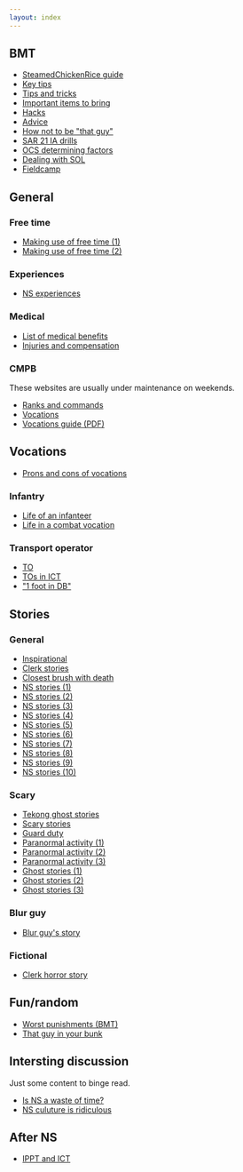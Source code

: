 ```yaml
---
layout: index
---
```


## BMT
- [SteamedChickenRice guide](https://www.reddit.com/r/singapore/comments/acp8bz/steamedchickenrice_guide_on_bmt/)
- [Key tips](https://www.reddit.com/r/singapore/comments/2x9ecv/gold_key_tips_for_those_who_are_just_about_to/)
- [Tips and tricks](https://www.reddit.com/r/NationalServiceSG/comments/eik1iy/tips_and_tricks_for_those_enlisting_to_saf/)
- [Important items to bring](https://www.reddit.com/r/singapore/comments/8a8isp/important_items_to_bring_for_bmt/)
- [Hacks](https://www.reddit.com/r/singapore/comments/abv9zl/hacks_for_bmt_during_ns_tekong/)
- [Advice](https://www.quora.com/Do-you-have-any-advice-for-people-who-are-going-to-National-Service-in-Singapore)
- [How not to be "that guy"](https://www.reddit.com/r/singapore/comments/bfbmt3/how_not_to_be_that_guy_in_bmtbptbrt/)
- [SAR 21 IA drills](https://www.reddit.com/r/NationalServiceSG/comments/dqj69p/can_someone_please_explain_the_stoppages_and_ia/)
- [OCS determining factors](https://www.reddit.com/r/singapore/comments/9ud8hk/determining_factors_to_get_into_ocs/) 
- [Dealing with SOL](https://www.reddit.com/r/singapore/comments/8krall/how_to_deal_with_sol_in_ns/)
- [Fieldcamp](https://www.reddit.com/r/singapore/comments/6uesq4/fieldcamp_in_ns/)

## General
### Free time
- [Making use of free time (1)](https://www.reddit.com/r/singapore/comments/9lwo39/how_much_free_time_are_u_given_during_ns_and_how/)
- [Making use of free time (2)](https://www.reddit.com/r/singapore/comments/ds06fe/what_can_i_do_to_make_best_use_of_free_time_in/)

### Experiences
- [NS experiences](https://www.reddit.com/r/singapore/comments/9nwu7c/nervous_for_ns_anyone_care_to_share_their/)

### Medical
- [List of medical benefits](https://www.reddit.com/r/singapore/comments/9w3uot/full_list_of_ns_medical_benefits/)
- [Injuries and compensation](https://www.reddit.com/r/singapore/comments/b8j9i0/a_guide_to_ns_injuries_compensation_process/)

### CMPB
These websites are usually under maintenance on weekends.
- [Ranks and commands](https://www.cmpb.gov.sg/web/portal/cmpb/home/life-in-ns/saf/ranks-and-drill-commands)
- [Vocations](https://www.cmpb.gov.sg/web/portal/cmpb/home/ns-vocations/#explore-ns-vocations)
- [Vocations guide (PDF)](https://www.cmpb.gov.sg/web/wcm/connect/cmpb/226de7de-4248-498d-a595-fabee56c4b73/ns-vocations-handbook.pdf?MOD=AJPERES&CACHEID=ROOTWORKSPACE.Z18_1QK41482L8MQ70QO51TJLK00Q6-226de7de-4248-498d-a595-fabee56c4b73-mNB41uf)


## Vocations
- [Prons and cons of vocations](https://www.reddit.com/r/singapore/comments/7nz5vf/ns_vocation_pros_and_cons/)

### Infantry
- [Life of an infanteer](https://www.reddit.com/r/singapore/comments/8v8svd/ns_whats_my_life_is_going_to_be_like_for_the_next/)
- [Life in a combat vocation](https://www.reddit.com/r/singapore/comments/8h7rz6/what_is_life_like_in_a_combat_vocation/)

### Transport operator
- [TO](https://www.reddit.com/r/singapore/comments/e9ysdq/ns_transport_operator_vocation/)
- [TOs in ICT](https://www.reddit.com/r/singapore/comments/ajxswd/what_do_transport_operators_do_during_ict/)
- ["1 foot in DB"](https://www.reddit.com/r/NationalServiceSG/comments/ebvd4q/is_the_1_foot_on_the_accelerator_1_foot_in_db/)


## Stories
### General
- [Inspirational](https://www.reddit.com/r/singapore/comments/9t5ste/what_are_some_of_your_inspirationalinteresting/)
- [Clerk stories](https://www.reddit.com/r/singapore/comments/cj345e/interesting_nsf_clerk_stories/)
- [Closest brush with death](https://www.reddit.com/r/singapore/comments/8jbfxi/guys_who_finished_serving_ns_what_was_your/)
- [NS stories (1)](https://www.reddit.com/r/singapore/comments/dwaw4v/ns_stories/)
- [NS stories (2)](https://www.reddit.com/r/singapore/comments/dsb66t/ns_stories/)
- [NS stories (3)](https://www.reddit.com/r/singapore/comments/8itqkh/any_ns_stories_to_share_all_branches_of_service/)
- [NS stories (4)](https://www.reddit.com/r/singapore/comments/9fzajt/anyone_has_any_interestingshitty_ns_stories_they/)
- [NS stories (5)](https://www.reddit.com/r/singapore/comments/53n7gg/ns_stories/)
- [NS stories (6)](https://www.reddit.com/r/singapore/comments/5n9r43/ns_stories_time/)
- [NS stories (7)](https://www.reddit.com/r/singapore/comments/5z92a7/share_some_of_your_ns_stories/)
- [NS stories (8)](https://www.reddit.com/r/singapore/comments/5cbx7l/more_ns_stories/)
- [NS stories (9)](https://www.reddit.com/r/singapore/comments/501ykr/excurrent_ns_men_of_rsingapore_what_are_some_of/)
- [NS stories (10)](https://www.reddit.com/r/singapore/comments/9bsl3w/just_for_fun_and_nostalgia_what_are_some_of_your/)

### Scary
- [Tekong ghost stories](https://www.reddit.com/r/singapore/comments/c9q902/any_bmttekong_ghost_stories_to_share/)
- [Scary stories](https://www.reddit.com/r/singapore/comments/5iajz7/share_your_scary_ns_storiesexperiences/)
- [Guard duty](https://www.reddit.com/r/singapore/comments/akxnou/ns_did_you_experience_anything_supernatural/)
- [Paranormal activity (1)](https://www.reddit.com/r/singapore/comments/ar8cri/share_your_creepyparanormal_ns_stories_here/)
- [Paranormal activity (2)](https://www.reddit.com/r/singapore/comments/cyo2gi/nsfsns_men_what_are_some_paranormal_experiences/)
- [Paranormal activity (3)](https://www.reddit.com/r/singapore/comments/9t7nne/recent_supernatural_stories_from_ns/)
- [Ghost stories (1)](https://www.reddit.com/r/singapore/comments/54pxf7/scariest_ns_ghost_stories/)
- [Ghost stories (2)](https://www.reddit.com/r/singapore/comments/86syoy/any_ghost_stories_fron_your_ns_days/)
- [Ghost stories (3)](https://www.reddit.com/r/singapore/comments/86z0av/anymore_ghost_stories/)

### Blur guy
- [Blur guy's story](https://www.reddit.com/r/singapore/comments/9o3vb4/in_bmt_every_section_had_a_blur_guy_i_was_the_one/)

### Fictional
- [Clerk horror story](https://www.reddit.com/r/nosleep/comments/89l49t/i_was_a_clerk_in_the_singapore_army_something/)

## Fun/random
- [Worst punishments (BMT)](https://www.reddit.com/r/singapore/comments/7fswkq/worst_punishment_during_bmt/)
- [That guy in your bunk](https://www.reddit.com/r/singapore/comments/7hf5q2/nsfsnsmen_tell_us_about_that_guy_in_your_bunkunit/)

## Intersting discussion
Just some content to binge read.

- [Is NS a waste of time?](https://www.reddit.com/r/NationalServiceSG/comments/f68l6y/national_service_is_a_waste_of_time/)
- [NS culuture is ridiculous](https://www.reddit.com/r/singapore/comments/8w0q09/ns_culture_is_ridiculous/)

## After NS
- [IPPT and ICT](https://www.reddit.com/r/singapore/comments/edj9vf/question_about_ippts_and_ict_after_ns/)

<script>
import Contributors from '../components/Contributors.vue'
export default {
  components: {
    Contributors,
  }
}
</script>


<Contributors v-bind:usernames="['SteamedChickenRice','realsingapore', 'realsingapore', 'jthongling', 'okedokeloke', 'Kiriketsuki', 'HunterF22', '91sun']" />

